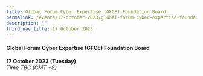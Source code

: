 ```yaml
---
title: Global Forum Cyber Expertise (GFCE) Foundation Board
permalink: /events/17-october-2023/global-forum-cyber-expertise-foundation-board/
description: ""
third_nav_title: 17 October 2023
---
```

#### **Global Forum Cyber Expertise (GFCE) Foundation Board**

**17 October 2023 (Tuesday)**  
*Time TBC (GMT +8)*